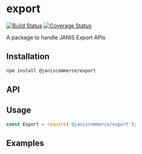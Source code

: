 # export

[![Build Status](https://travis-ci.org/janis-commerce/export.svg?branch=master)](https://travis-ci.org/janis-commerce/export)
[![Coverage Status](https://coveralls.io/repos/github/janis-commerce/export/badge.svg?branch=master)](https://coveralls.io/github/janis-commerce/export?branch=master)

A package to handle JANIS Export APIs

## Installation
```sh
npm install @janiscommerce/export
```

## API


## Usage
```js
const Export = require('@janiscommerce/export');

```

## Examples
